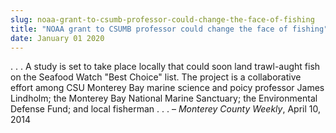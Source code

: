 ```yaml
---
slug: noaa-grant-to-csumb-professor-could-change-the-face-of-fishing
title: "NOAA grant to CSUMB professor could change the face of fishing"
date: January 01 2020
---
```


 
<p>
  . . . A study is set to take place locally that could soon land trawl-aught
  fish on the Seafood Watch "Best Choice" list. The project is a collaborative
  effort among CSU Monterey Bay marine science and poicy professor James
  Lindholm; the Monterey Bay National Marine Sanctuary; the Environmental
  Defense Fund; and local fisherman . . . – <em>Monterey County Weekly</em>,
  April 10, 2014
</p>
 
